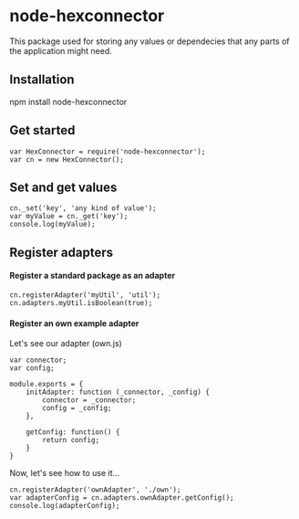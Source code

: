 # node-hexconnector

This package used for storing any values or dependecies that any parts of the application might need.

## Installation

npm install node-hexconnector

## Get started

```
var HexConnector = require('node-hexconnector');
var cn = new HexConnector();
```

## Set and get values

```
cn._set('key', 'any kind of value');
var myValue = cn._get('key');
console.log(myValue);
```

## Register adapters

#### Register a standard package as an adapter

```
cn.registerAdapter('myUtil', 'util');
cn.adapters.myUtil.isBoolean(true);
```

#### Register an own example adapter

Let's see our adapter (own.js)

```
var connector;
var config;

module.exports = {
    initAdapter: function (_connector, _config) {
        connector = _connector;
        config = _config;
    },

    getConfig: function() {
        return config;
    }
}
```

Now, let's see how to use it...

```
cn.registerAdapter('ownAdapter', './own');
var adapterConfig = cn.adapters.ownAdapter.getConfig();
console.log(adapterConfig);
```
